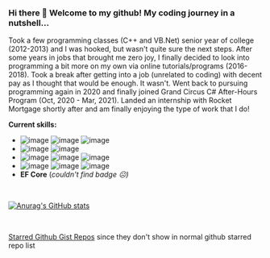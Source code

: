 ### Hi there 👋 Welcome to my github! My coding journey in a nutshell...

Took a few programming classes (C++ and VB.Net) senior year of college (2012-2013) and I was hooked, but wasn't quite sure the next steps. After some years in jobs that brought me zero joy, I finally decided to look into programming a bit more on my own via online tutorials/programs (2016-2018). Took a break after getting into a job (unrelated to coding) with decent pay as I thought that would be enough. It wasn't. Went back to pursuing programming again in 2020 and finally joined Grand Circus C# After-Hours Program (Oct, 2020 - Mar, 2021). Landed an internship with Rocket Mortgage shortly after and am finally enjoying the type of work that I do!

**Current skills:** 
- ![image](https://img.shields.io/badge/C%23-239120?style=for-the-badge&logo=c-sharp&logoColor=white) ![image](https://img.shields.io/badge/.NET-512BD4?style=for-the-badge&logo=dotnet&logoColor=white) ![image](https://img.shields.io/badge/TypeScript-007ACC?style=for-the-badge&logo=typescript&logoColor=white) 
- ![image](https://img.shields.io/badge/Amazon_AWS-FF9900?style=for-the-badge&logo=amazonaws&logoColor=white) ![image](https://img.shields.io/badge/circleci-343434?style=for-the-badge&logo=circleci&logoColor=white) 
- ![image](https://img.shields.io/badge/HTML5-E34F26?style=for-the-badge&logo=html5&logoColor=white) ![image](https://img.shields.io/badge/CSS3-1572B6?style=for-the-badge&logo=css3&logoColor=white) ![image](https://img.shields.io/badge/Microsoft_SQL_Server-CC2927?style=for-the-badge&logo=microsoft-sql-server&logoColor=white) 
- ![image](https://img.shields.io/badge/Docker-2CA5E0?style=for-the-badge&logo=docker&logoColor=white) ![image](https://img.shields.io/badge/GIT-E44C30?style=for-the-badge&logo=git&logoColor=white) ![image](https://img.shields.io/badge/GitHub-100000?style=for-the-badge&logo=github&logoColor=white) 
- **EF Core** (_couldn't find badge :frowning_face:)_

</br>

[![Anurag's GitHub stats](https://github-readme-stats.vercel.app/api?username=thestrongdev&show_icons=true&theme=radical&count_private=true)](https://github.com/anuraghazra/github-readme-stats) 

</br>

[Starred Github Gist Repos](https://gist.github.com/thestrongdev/starred) since they don't show in normal github starred repo list
